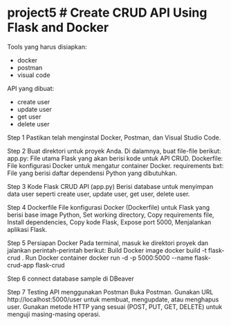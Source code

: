 # project5 # Create CRUD API Using Flask and Docker

Tools yang harus disiapkan:

- docker
- postman
- visual code

API yang dibuat:

- create user
- update user
- get user
- delete user


Step 1 Pastikan telah menginstal Docker, Postman, dan Visual Studio Code.

Step 2 Buat direktori untuk proyek Anda. Di dalamnya, buat file-file berikut:
app.py: File utama Flask yang akan berisi kode untuk API CRUD. Dockerfile: File konfigurasi Docker untuk mengatur container Docker. requirements bxt: File yang berisi daftar dependensi Python yang dibutuhkan.

Step 3 Kode Flask CRUD API (app.py) Berisi database untuk menyimpan data user seperti create user, update user, get user, delete user.

Step 4 Dockerfile
File konfigurasi Docker (Dockerfile) untuk Flask yang berisi base image Python, Set working directory, Copy requirements file, Install dependencies, Copy kode Flask, Expose port 5000, Menjalankan aplikasi Flask. 

Step 5 Persiapan Docker
Pada terminal, masuk ke direktori proyek dan jalankan perintah-perintah berikut:
Build Docker image
docker build -t flask-crud .
Run Docker container
docker run -d -p 5000:5000 --name flask-crud-app flask-crud

Step 6 connect database sample di DBeaver

Step 7 Testing API menggunakan Postman
Buka Postman.
Gunakan URL http://localhost:5000/user untuk membuat, mengupdate, atau menghapus user.
Gunakan metode HTTP yang sesuai (POST, PUT, GET, DELETE) untuk menguji masing-masing operasi.

